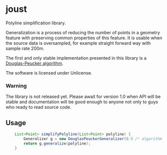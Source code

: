 # joust
Polyline simplification library.

Generalization is a process of reducing the number of points in a geometry feature with preserving
common properties of this feature. It is usable when the source data is oversampled, for example 
straight forward way with sample rate 200m.

The first and only stable implementation presented in this library is a [Douglas-Peucker algorithm](https://en.wikipedia.org/wiki/Ramer%E2%80%93Douglas%E2%80%93Peucker_algorithm).

The software is licensed under Unlicense.

### Warning

The library is not released yet. Please await for version 1.0 when API will be stable and
documentation will be good enough to anyone not only to guys who ready to read source code.

## Usage

```java
    List<Point> simplifyPolyline(List<Point> polyline) {
        Generalizer g = new DouglasPeuckerGeneralizer(0.5 /* algorithm sensitivity */);
        return g.generalize(polyline);
    }
    
```